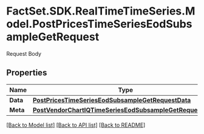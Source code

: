# FactSet.SDK.RealTimeTimeSeries.Model.PostPricesTimeSeriesEodSubsampleGetRequest
Request Body

## Properties

Name | Type | Description | Notes
------------ | ------------- | ------------- | -------------
**Data** | [**PostPricesTimeSeriesEodSubsampleGetRequestData**](PostPricesTimeSeriesEodSubsampleGetRequestData.md) |  | 
**Meta** | [**PostVendorChartIQTimeSeriesEodSubsampleGetRequestMeta**](PostVendorChartIQTimeSeriesEodSubsampleGetRequestMeta.md) |  | [optional] 

[[Back to Model list]](../README.md#documentation-for-models) [[Back to API list]](../README.md#documentation-for-api-endpoints) [[Back to README]](../README.md)

